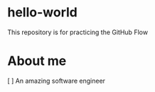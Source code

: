 # hello-world
This repository is for practicing the GitHub Flow
# About me
[ ] An amazing software engineer
